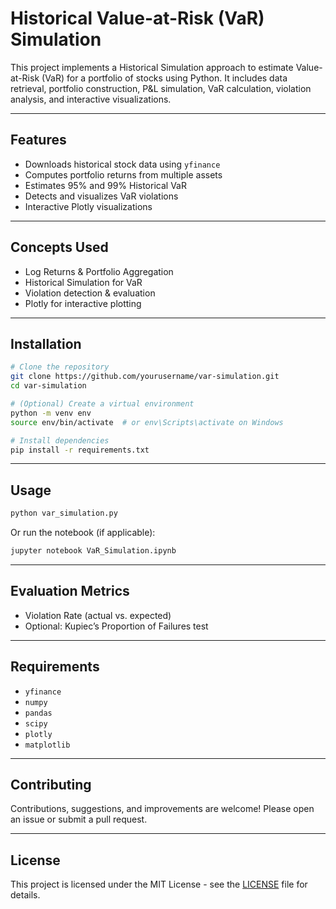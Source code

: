 # Historical Value-at-Risk (VaR) Simulation

This project implements a Historical Simulation approach to estimate Value-at-Risk (VaR) for a portfolio of stocks using Python. It includes data retrieval, portfolio construction, P&L simulation, VaR calculation, violation analysis, and interactive visualizations.

---

## Features

- Downloads historical stock data using `yfinance`
- Computes portfolio returns from multiple assets
- Estimates 95% and 99% Historical VaR
- Detects and visualizes VaR violations
- Interactive Plotly visualizations

---

## Concepts Used

- Log Returns & Portfolio Aggregation  
- Historical Simulation for VaR  
- Violation detection & evaluation  
- Plotly for interactive plotting  

---

## Installation

```bash
# Clone the repository
git clone https://github.com/yourusername/var-simulation.git
cd var-simulation

# (Optional) Create a virtual environment
python -m venv env
source env/bin/activate  # or env\Scripts\activate on Windows

# Install dependencies
pip install -r requirements.txt
````

---

## Usage

```bash
python var_simulation.py
```

Or run the notebook (if applicable):

```bash
jupyter notebook VaR_Simulation.ipynb
```

---

## Evaluation Metrics

* Violation Rate (actual vs. expected)
* Optional: Kupiec’s Proportion of Failures test

---

## Requirements

* `yfinance`
* `numpy`
* `pandas`
* `scipy`
* `plotly`
* `matplotlib`

---

## Contributing

Contributions, suggestions, and improvements are welcome!
Please open an issue or submit a pull request.

---

## License

This project is licensed under the MIT License - see the [LICENSE](LICENSE) file for details.
